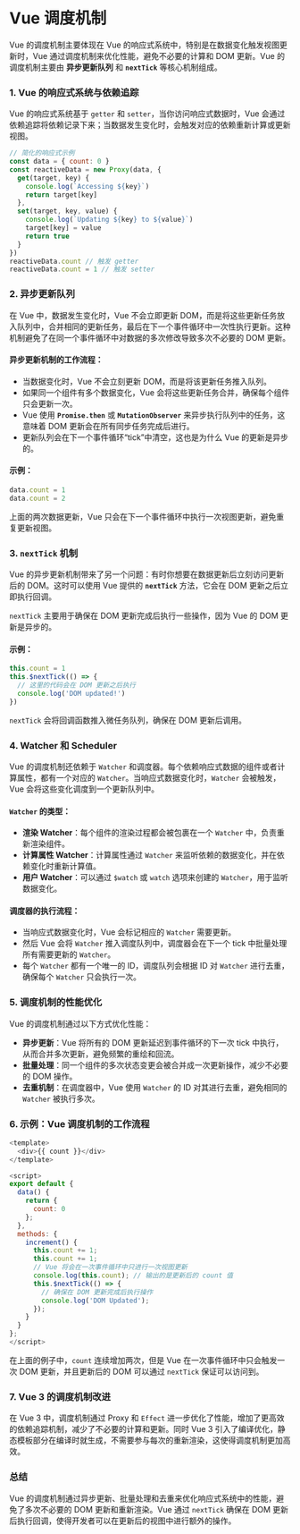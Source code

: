 # Vue 调度机制

Vue 的调度机制主要体现在 Vue 的响应式系统中，特别是在数据变化触发视图更新时，Vue 通过调度机制来优化性能，避免不必要的计算和 DOM 更新。Vue 的调度机制主要由 **异步更新队列** 和 **`nextTick`** 等核心机制组成。

### 1. **Vue 的响应式系统与依赖追踪**

Vue 的响应式系统基于 `getter` 和 `setter`，当你访问响应式数据时，Vue 会通过依赖追踪将依赖记录下来；当数据发生变化时，会触发对应的依赖重新计算或更新视图。

```javascript
// 简化的响应式示例
const data = { count: 0 }
const reactiveData = new Proxy(data, {
  get(target, key) {
    console.log(`Accessing ${key}`)
    return target[key]
  },
  set(target, key, value) {
    console.log(`Updating ${key} to ${value}`)
    target[key] = value
    return true
  }
})
reactiveData.count // 触发 getter
reactiveData.count = 1 // 触发 setter
```

### 2. **异步更新队列**

在 Vue 中，数据发生变化时，Vue 不会立即更新 DOM，而是将这些更新任务放入队列中，合并相同的更新任务，最后在下一个事件循环中一次性执行更新。这种机制避免了在同一个事件循环中对数据的多次修改导致多次不必要的 DOM 更新。

#### 异步更新机制的工作流程：

- 当数据变化时，Vue 不会立刻更新 DOM，而是将该更新任务推入队列。
- 如果同一个组件有多个数据变化，Vue 会将这些更新任务合并，确保每个组件只会更新一次。
- Vue 使用 **`Promise.then`** 或 **`MutationObserver`** 来异步执行队列中的任务，这意味着 DOM 更新会在所有同步任务完成后进行。
- 更新队列会在下一个事件循环“tick”中清空，这也是为什么 Vue 的更新是异步的。

#### 示例：

```javascript
data.count = 1
data.count = 2
```

上面的两次数据更新，Vue 只会在下一个事件循环中执行一次视图更新，避免重复更新视图。

### 3. **`nextTick` 机制**

Vue 的异步更新机制带来了另一个问题：有时你想要在数据更新后立刻访问更新后的 DOM。这时可以使用 Vue 提供的 **`nextTick`** 方法，它会在 DOM 更新之后立即执行回调。

`nextTick` 主要用于确保在 DOM 更新完成后执行一些操作，因为 Vue 的 DOM 更新是异步的。

#### 示例：

```javascript
this.count = 1
this.$nextTick(() => {
  // 这里的代码会在 DOM 更新之后执行
  console.log('DOM updated!')
})
```

`nextTick` 会将回调函数推入微任务队列，确保在 DOM 更新后调用。

### 4. **Watcher 和 Scheduler**

Vue 的调度机制还依赖于 `Watcher` 和调度器。每个依赖响应式数据的组件或者计算属性，都有一个对应的 `Watcher`。当响应式数据变化时，`Watcher` 会被触发，Vue 会将这些变化调度到一个更新队列中。

#### `Watcher` 的类型：

- **渲染 Watcher**：每个组件的渲染过程都会被包裹在一个 `Watcher` 中，负责重新渲染组件。
- **计算属性 Watcher**：计算属性通过 `Watcher` 来监听依赖的数据变化，并在依赖变化时重新计算值。
- **用户 Watcher**：可以通过 `$watch` 或 `watch` 选项来创建的 `Watcher`，用于监听数据变化。

#### 调度器的执行流程：

- 当响应式数据变化时，Vue 会标记相应的 `Watcher` 需要更新。
- 然后 Vue 会将 `Watcher` 推入调度队列中，调度器会在下一个 tick 中批量处理所有需要更新的 `Watcher`。
- 每个 `Watcher` 都有一个唯一的 ID，调度队列会根据 ID 对 `Watcher` 进行去重，确保每个 `Watcher` 只会执行一次。

### 5. **调度机制的性能优化**

Vue 的调度机制通过以下方式优化性能：

- **异步更新**：Vue 将所有的 DOM 更新延迟到事件循环的下一次 tick 中执行，从而合并多次更新，避免频繁的重绘和回流。
- **批量处理**：同一个组件的多次状态变更会被合并成一次更新操作，减少不必要的 DOM 操作。
- **去重机制**：在调度器中，Vue 使用 `Watcher` 的 ID 对其进行去重，避免相同的 `Watcher` 被执行多次。

### 6. **示例：Vue 调度机制的工作流程**

```javascript
<template>
  <div>{{ count }}</div>
</template>

<script>
export default {
  data() {
    return {
      count: 0
    };
  },
  methods: {
    increment() {
      this.count += 1;
      this.count += 1;
      // Vue 将会在一次事件循环中只进行一次视图更新
      console.log(this.count); // 输出的是更新后的 count 值
      this.$nextTick(() => {
        // 确保在 DOM 更新完成后执行操作
        console.log('DOM Updated');
      });
    }
  }
};
</script>
```

在上面的例子中，`count` 连续增加两次，但是 Vue 在一次事件循环中只会触发一次 DOM 更新，并且更新后的 DOM 可以通过 `nextTick` 保证可以访问到。

### 7. **Vue 3 的调度机制改进**

在 Vue 3 中，调度机制通过 Proxy 和 `Effect` 进一步优化了性能，增加了更高效的依赖追踪机制，减少了不必要的计算和更新。同时 Vue 3 引入了编译优化，静态模板部分在编译时就生成，不需要参与每次的重新渲染，这使得调度机制更加高效。

### 总结

Vue 的调度机制通过异步更新、批量处理和去重来优化响应式系统中的性能，避免了多次不必要的 DOM 更新和重新渲染。Vue 通过 `nextTick` 确保在 DOM 更新后执行回调，使得开发者可以在更新后的视图中进行额外的操作。
